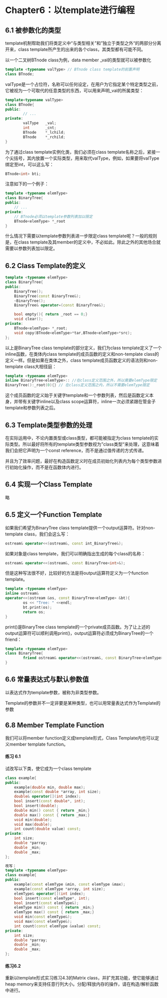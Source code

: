 # Chapter6：以template进行编程

## 6.1 被参数化的类型

template机制帮助我们将类定义中“与类型相关”和”独立于类型之外“的两部分分离开来，class template所产生的出来的各个class，其类型都有可能不同。

以一个二叉树BTnode class为例，data member _val的类型就可以被参数化

```c++
template <typename valType> // BTnode class template的前置声明
class BTnode;
```

valType是一个占位符，名称可以任何设定，在用户为它指定某个特定类型之前，它被视为一个可取代的任意类型的东西，可以用来声明_val的所属类型：

```c++
template<typename valType>
class BTnode{
public:
		// ...
private:
		valType   _val;
		int       _cnt;
		BTnode    *_lchild;
		BTnode    *_rchild;
}
```

为了通过class template实例化类，我们必须在class template名称之后，紧接一个尖括号，其内放置一个实际类型，用来取代valType，例如，如果要将valType绑定至int，可以这么写：

```c++
BTnode<int> bti;
```

注意如下的一个例子：

```c++
template <typename elemType>
class BinaryTree{
public:
    // ...
private:
    // BTnode必须以template参数列表加以限定
    BTnode<elemType> *_root
}
```

什么情况下需要以template参数列表进一步限定class template呢？一般的规则是，在class template及其member的定义中，不必如此。除此之外的其他场合就需要以参数列表加以限定。

## 6.2 Class Template的定义

```c++
template <typename elemType>
class BinaryTree{
public:
    BinaryTree();
    BinaryTree(const BinaryTree&);
    ~BinaryTree();
    BinaryTree& operator=(const BinaryTree&);

    bool empty(){ return _root == 0;}
    void clear();
private:
    BTnode<elemType> *_root;
    void copy(BTnode<elemType>*tar,BTnode<elemType>*src);
};
```

以上是BinaryTree class template的部分定义，我们为class template定义了一个inline函数，在类体内class template的成员函数的定义和non-template class的定义一样。但是如果在类体之外，class template成员函数定义的语法则和non-template class大相径庭：

```c++
template <typename elemType>
inline BinaryTree<elemType>:: //在class定义范围之外，所以需要elemType限定
BinaryTree():_root(0){} // 在class定义范围之内，所以不需要elemType限定
```

这个成员函数的定义始于关键字template和一个参数列表，然后是函数定义本身，并带有关键字inline以及class scope运算符，inline一次必须紧跟在管金子template和参数列表之后。

## 6.3 Template类型参数的处理

在实际运用中，不论内置类型或class类型，都可能被指定为class template的实际类型。所以最好将所有的template类型参数视为”class类型“来处理，这意味着我们会把它声明为一个const reference，而不是通过值传递的方式传递。

并且为了效率问题，最好在构造函数定义时在成员初始化列表内为每个类型参数进行初始化操作，而不是在函数体内进行。

## 6.4  实现一个Class Template

略

## 6.5 定义一个Function Template

如果我们希望为BinaryTree class template提供一个output运算符。针对non-template class，我们会这么写：

```c++
ostream& operator<<(ostream&, const int_BinaryTree&);
```

如果对象是class template，我们可以明确指出生成的每个class的名称：

```c++
ostream& operator<<(ostream&, const BinaryTree<int>&);
```

但是这种写法很不好，比较好的方法是将output运算符定义为一个function template。

```c++
template <typename elemType>
inline ostream&
operator<<(ostream &os, const BinaryTree<elemType> &bt){
		os << "Tree: " <<endl;
		bt.print(os);
		return os;
}
```

print()是BinaryTree class template的一个private成员函数。为了让上述的output运算符可以顺利调用print()，output运算符必须成为BinaryTree的一个friend：

```c++
template <typename elemType>
class BinaryTree{
		friend ostream& operator<<(ostream&, const BinaryTree<elemType>& );
}
```

## 6.6 常量表达式与默认参数值

以表达式作为template参数，被称为非类型参数。

Template的参数并不一定非要是某种类型，也可以用常量表达式作为Template的参数

## 6.8 Member Template Function

我们可以将member function定义成template形式，Class Template内也可以定义member template function。

#### 练习 6.1

试改写以下类，使它成为一个class template

```c++
class example{
public:
    example(double min, double max);
    example(const double *array, int size);
    double& operator[](int index);
    bool insert(const double*, int);
    bool insert(double);
    double min() const { return _min;}
    double max() const { return _max;}
    void min(double);
    void max(double);
    int count(double value) const;
private:
    int size;
    double *parray;
    double _min;
    double _max;
};
```

```c++
改写：
template <typename elemType>
class example{
public:
    example(const elemType &min, const elemType &max);
    example(const elemType *array, int size);
    elemType& operator[](int index);
    bool insert(const elemType*, int);
    bool insert(const elemType&);
    elemType min() const { return _min;}
    elemType max() const { return _max;}
    void min(const elemType&);
    void max(const elemType&);
    int count(const elemType &value) const;
private:
    int size;
    double *parray;
    double _min;
    double _max;
};
```

#### 练习6.2 

重新以template形式实习练习4.3的Matrix class，并扩充其功能，使它能够通过heap memory来支持任意行列大小。分配/释放内存的操作，请在构造/解析函数中进行。